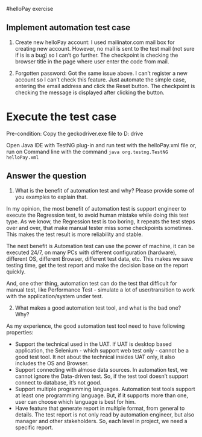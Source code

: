 #helloPay exercise

## Implement automation test case

1. Create new helloPay account: I used mailinator.com mail box for creating new account. However, no mail is sent to the test mail (not sure if is is a bug) so I can’t go further. The checkpoint is checking the browser title in the page where user enter the code from mail.

2. Forgotten password: Got the same issue above. I can’t register a new account so I can’t check this feature. Just automate the simple case, entering the email address and click the Reset button. The checkpoint is checking the message is displayed after clicking the button.

# Execute the test case

Pre-condition: Copy the geckodriver.exe file to D: drive

Open Java IDE with TestNG plug-in and run test with the helloPay.xml file
or, run on Command line with the command
`java org.testng.TestNG helloPay.xml`

## Answer the question

1. What is the benefit of automation test and why? Please provide some of you examples to explain that.

In my opinion, the most benefit of automation test is support engineer to execute the Regression test, to avoid human mistake while doing this test type. As we know, the Regression test is too boring, it repeats the test steps over and over, that make manual tester miss some checkpoints sometimes. This makes the test result is more reliability and stable.

The next benefit is Automation test can use the power of machine, it can be executed 24/7, on many PCs with different configuration (hardware), different OS, different Browser, different test data, etc. This makes we save testing time, get the test report and make the decision base on the report quickly.

And, one other thing, automation test can do the test that difficult for manual test, like Performance Test - simulate a lot of user/transition to work with the application/system under test.

2. What makes a good automation test tool, and what is the bad one? Why?

As my experience, the good automation test tool need to have following properties:
* Support the technical used in the UAT. If UAT is desktop based application, the Selenium - which support web test only - cannot be a good test tool. It not about the technical insides UAT only, it also includes the OS and Browser.
* Support connecting with almose data sources. In automation test, we cannot ignore the Data-driven test. So, if the test tool doesn’t support connect to database, it’s not good.
* Support multiple programming languages. Automation test tools support at least one programming language. But, if it supports more than one, user can choose which language is best for him.
* Have feature that generate report in multiple format, from general to details. The test report is not only read by automation engineer, but also manager and other stakeholders. So, each level in project, we need a specific report.

